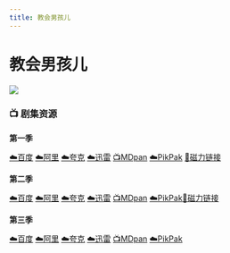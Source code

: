 ```yaml
---
title: 教会男孩儿
---
```


# 教会男孩儿
![](/assets/image/教会男孩儿.jpg)

### 📺 剧集资源

**第一季** <Badge type="warning" text="漫迪MDsub" />

[☁️百度](https://pan.baidu.com/s/17sXONTX9iFjX9YnGQdQDSg?pwd=854r)  [☁️阿里](https://www.aliyundrive.com/s/mYpPXwGzfWX)  [☁️夸克](https://pan.quark.cn/s/826ed501b5ed)  [☁️迅雷](https://pan.xunlei.com/s/VNnh9DdssGKWwh6N0BFGinHKA1?pwd=2kk5#)  [📺MDpan](https://pan.mdsub.top/%E6%95%99%E4%BC%9A%E7%94%B7%E5%AD%A9%E5%84%BF)  [☁️PikPak](https://mypikpak.com/s/VNmW5hbwciWPdsGKQgqAALNuo1) [🧲磁力链接](magnet:?xt=urn:btih:ee0b09ac91c0c9330a8483d7bf5a80119d78af55)

**第二季** <Badge type="warning" text="漫迪MDsub" />

[☁️百度](https://pan.baidu.com/s/1nYV-KkiZKYnJlC6Ov_DcKQ?pwd=n1wm)  [☁️阿里](https://www.aliyundrive.com/s/TBdW4H44PdT)  [☁️夸克](https://pan.quark.cn/s/9f43693af23b)  [☁️迅雷](https://pan.xunlei.com/s/VNnh9NZjpzp1Bs9wSfywvpBJA1?pwd=te67#)  [📺MDpan](https://pan.mdsub.top/%E6%95%99%E4%BC%9A%E7%94%B7%E5%AD%A9%E5%84%BF)  [☁️PikPak](https://mypikpak.com/s/VNmW5hbwciWPdsGKQgqAALNuo1)[🧲磁力链接](magnet:?xt=urn:btih:ba1a3eb6a1be295296588dfdd34249676f309685)

**第三季** <Badge type="warning" text="漫迪MDsub" />

[☁️百度](https://pan.baidu.com/s/1MNLezZswg2T4VFnuWgiaeQ?pwd=wmt8)  [☁️阿里](https://www.alipan.com/s/Tx2zuF9zBsx)  [☁️夸克](https://pan.quark.cn/s/2a6b04436f1f)  [☁️迅雷](https://pan.xunlei.com/s/VO0WMeJqfzAZejA9luGZEPLvA1?pwd=ana6#)  [📺MDpan](https://pan.mdsub.top/%E6%95%99%E4%BC%9A%E7%94%B7%E5%AD%A9%E5%84%BF)  [☁️PikPak](https://mypikpak.com/s/VNmW5hbwciWPdsGKQgqAALNuo1)